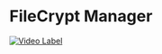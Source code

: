 # FileCrypt Manager

[![Video Label](https://i9.ytimg.com/vi/z339k6qQy3g/0.jpg)](https://youtu.be/z339k6qQy3g=0s)
